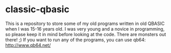 # classic-qbasic
This is a repository to store some of my old programs written in old QBASIC when I was 15-16 years old. I was very young and a novice in programming, so please keep it in mind before looking at the code. 
There are monsters out there! ;)
If you want to run any of the programs, you can use qb64: http://www.qb64.net/
